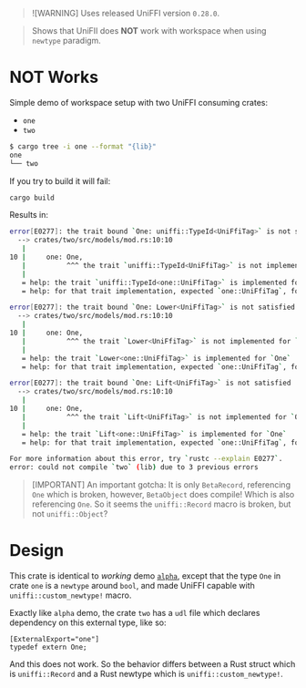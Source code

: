 > ![WARNING]
> Uses released UniFFI version `0.28.0`.

> Shows that UniFII does **NOT** work with workspace
> when using `newtype` paradigm.

# **NOT** Works

Simple demo of workspace setup with two UniFFI consuming crates:

- `one`
- `two`

```sh
$ cargo tree -i one --format "{lib}"
one
└── two
```

If you try to build it will fail:

```sh
cargo build
```

Results in:

```sh
error[E0277]: the trait bound `One: uniffi::TypeId<UniFfiTag>` is not satisfied
  --> crates/two/src/models/mod.rs:10:10
   |
10 |     one: One,
   |          ^^^ the trait `uniffi::TypeId<UniFfiTag>` is not implemented for `One`
   |
   = help: the trait `uniffi::TypeId<one::UniFfiTag>` is implemented for `One`
   = help: for that trait implementation, expected `one::UniFfiTag`, found `UniFfiTag`

error[E0277]: the trait bound `One: Lower<UniFfiTag>` is not satisfied
  --> crates/two/src/models/mod.rs:10:10
   |
10 |     one: One,
   |          ^^^ the trait `Lower<UniFfiTag>` is not implemented for `One`
   |
   = help: the trait `Lower<one::UniFfiTag>` is implemented for `One`
   = help: for that trait implementation, expected `one::UniFfiTag`, found `UniFfiTag`

error[E0277]: the trait bound `One: Lift<UniFfiTag>` is not satisfied
  --> crates/two/src/models/mod.rs:10:10
   |
10 |     one: One,
   |          ^^^ the trait `Lift<UniFfiTag>` is not implemented for `One`
   |
   = help: the trait `Lift<one::UniFfiTag>` is implemented for `One`
   = help: for that trait implementation, expected `one::UniFfiTag`, found `UniFfiTag`

For more information about this error, try `rustc --explain E0277`.
error: could not compile `two` (lib) due to 3 previous errors
```

> [IMPORTANT]
> An important gotcha: It is only `BetaRecord`, referencing `One` which is broken,
> however, `BetaObject` does compile! Which is also referencing `One`. So it seems
> the `uniffi::Record` macro is broken, but not `uniffi::Object`?

# Design

This crate is identical to _working_ demo [`alpha`](https://github.com/Sajjon/uf-ws-alpha), except that the type `One` in crate `one` is a `newtype` around `bool`, and made UniFFI capable with `uniffi::custom_newtype!` macro.

Exactly like `alpha` demo, the crate `two` has a `udl` file which declares dependency on this external type, like so:

```webudl
[ExternalExport="one"]
typedef extern One;
```

And this does not work. So the behavior differs between a Rust struct which is `uniffi::Record` and a Rust newtype which is `uniffi::custom_newtype!`.
